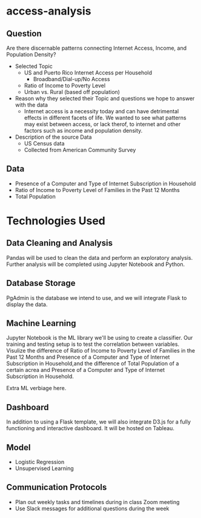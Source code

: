 # access-analysis

## Question

Are there discernable patterns connecting Internet Access, Income, and Population Density?
- Selected Topic
  - US and Puerto Rico Internet Access per Household
    - Broadband/Dial-up/No Access
  - Ratio of Income to Poverty Level
  - Urban vs. Rural (based off population)
- Reason why they selected their Topic and questions we hope to answer with the data
  - Internet access is a necessity today and can have detrimental effects in different facets of life. We wanted to see what patterns may exist between access, or lack therof, to internet and other factors such as income and population density.
- Description of the source Data
  - US Census data
  - Collected from American Community Survey

## Data
- Presence of a Computer and Type of Internet Subscription in Household
- Ratio of Income to Poverty Level of Families in the Past 12 Months
- Total Population

# Technologies Used
## Data Cleaning and Analysis
Pandas will be used to clean the data and perform an exploratory analysis. Further analysis will be completed using Jupyter Notebook and Python.

## Database Storage
PgAdmin is the database we intend to use, and we will integrate Flask to display the data.

## Machine Learning
Jupyter Notebook is the ML library we'll be using to create a classifier. Our training and testing setup is to test the correlation between variables. Visulize the difference of Ratio of Income to Poverty Level of Families in the Past 12 Months and Presence of a Computer and Type of Internet Subscription in Household,and the difference of  Total Population of a certain acrea and Presence of a Computer and Type of Internet Subscription in Household. 

Extra ML verbiage here.

## Dashboard
In addition to using a Flask template, we will also integrate D3.js for a fully functioning and interactive dashboard. It will be hosted on Tableau.

## Model
- Logistic Regression
- Unsupervised Learning

## Communication Protocols
- Plan out weekly tasks and timelines during in class Zoom meeting
- Use Slack messages for additional questions during the week
